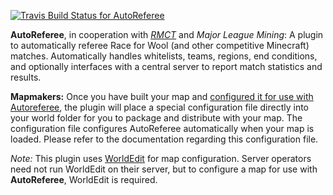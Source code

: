 [![Travis Build Status for AutoReferee](https://secure.travis-ci.org/rmct/AutoReferee.png?branch=master)](http://travis-ci.org/#!/rmct/AutoReferee)

**AutoReferee**, in cooperation with [_RMCT_](http://www.reddit.com/r/mctourney) and _Major League Mining_: A plugin to automatically referee Race for Wool (and other competitive Minecraft) matches. Automatically handles whitelists, teams, regions, end conditions, and optionally interfaces with a central server to report match statistics and results.

**Mapmakers:** Once you have built your map and [configured it for use with Autoreferee](http://github.com/rmct/AutoReferee/wiki/How-to-Configure-a-Map), the plugin will place a special configuration file directly into your world folder for you to package and distribute with your map. The configuration file configures AutoReferee automatically when your map is loaded. Please refer to the documentation regarding this configuration file.

_Note:_ This plugin uses [WorldEdit](http://wiki.sk89q.com/wiki/WorldEdit) for map configuration. Server operators need not run WorldEdit on their server, but to configure a map for use with **AutoReferee**, WorldEdit is required.
